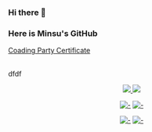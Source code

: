 ### Hi there 👋
### Here is Minsu's GitHub

<a href="https://github.com/RealMinsu/Coading-Party" target="_blank">Coading Party Certificate</a>

<br>dfdf

<p align="center">
  <a href="#">
    <img src="https://github-readme-stats.vercel.app/api?username=RealMinsu&show_icons=true&include_all_commits=true&line_height=33&count_private=true&theme=nord" />
    <img src="https://github-readme-stats.vercel.app/api/top-langs?username=RealMinsu&langs_count=4&count_private=true&theme=nord" />
  </a>
  
  <br>
  
</p>

<div align="center">
  
  [![-](https://github-readme-stats.vercel.app/api/pin/?show_owner=true&theme=nord&username=RealMinsu&repo=TypingGame)](https://github.com/RealMinsu/TypingGame)
  [![-](https://github-readme-stats.vercel.app/api/pin/?show_owner=true&theme=nord&username=RealMinsu&repo=RandomRock-paper-scissors)](https://github.com/RealMinsu/RandomRock-paper-scissors)
  
  [![-](https://github-readme-stats.vercel.app/api/pin/?show_owner=true&theme=nord&username=RealMinsu&repo=RealMinsu.github.io)](https://github.com/RealMinsu/RealMinsu.github.io)
  [![-](https://github-readme-stats.vercel.app/api/pin/?show_owner=true&theme=nord&username=RealMinsu&repo=T1Introduce.github.io)](https://github.com/RealMinsu/T1Introduce.github.io)
  
</div>
